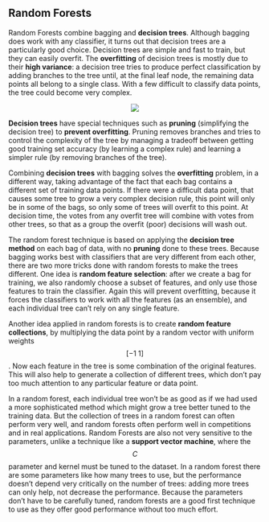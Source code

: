 ## Random Forests

Random Forests combine bagging and **decision trees**. Although bagging does work with any classifier, it turns out that decision trees are a particularly good choice. Decision trees are simple and fast to train, but they can easily overfit. The **overfitting** of decision trees is mostly due to their **high variance**: a decision tree tries to produce perfect classification by adding branches to the tree until, at the final leaf node, the remaining data points all belong to a single class. With a few difficult to classify data points, the tree could become very complex. 

<p align="center">
<img class="banner" src="/assets/image1.jpg" />
</p>

**Decision trees** have special techniques such as **pruning** (simplifying the decision tree) to **prevent overfitting**. Pruning removes branches and tries to control the complexity of the tree by managing a tradeoff between getting good training set accuracy (by learning a complex rule) and learning a simpler rule (by removing branches of the tree). 

Combining **decision trees** with bagging solves the **overfitting** problem, in a different way, taking advantage of the fact that each bag contains a different set of training data points. If there were a difficult data point, that causes some tree to grow a very complex decision rule, this point will only be in some of the bags, so only some of trees will overfit to this point. At decision time, the votes from any overfit tree will combine with votes from other trees, so that as a group the overfit (poor) decisions will wash out. 

The random forest technique is based on applying the **decision tree method** on each bag of data, with no **pruning** done to these trees. Because bagging works best with classifiers that are very different from each other, there are two more tricks done with random forests to make the trees different. One idea is **random feature selection**: after we create a bag for training, we also randomly choose a subset of features, and only use those features to train the classifier. Again this will prevent overfitting, because it forces the classifiers to work with all the features (as an ensemble), and each individual tree can’t rely on any single feature. 

Another idea applied in random forests is to create **random feature collections**, by multiplying the data point by a random vector with uniform weights $$[-1 \ 1]$$. Now each feature in the tree is some combination of the original features. This will also help to generate a collection of different trees, which don’t pay too much attention to any particular feature or data point. 

In a random forest, each individual tree won’t be as good as if we had used a more sophisticated method which might grow a tree better tuned to the training data. But the collection of trees in a random forest can often perform very well, and random forests often perform well in competitions and in real applications. Random Forests are also not very sensitive to the parameters, unlike a technique like a **support vector machine**, where the $$C$$ parameter and kernel must be tuned to the dataset. In a random forest there are some parameters like how many trees to use, but the performance doesn’t depend very critically on the number of trees: adding more trees can only help, not decrease the performance. Because the parameters don’t have to be carefully tuned, random forests are a good first technique to use as they offer good performance without too much effort. 
